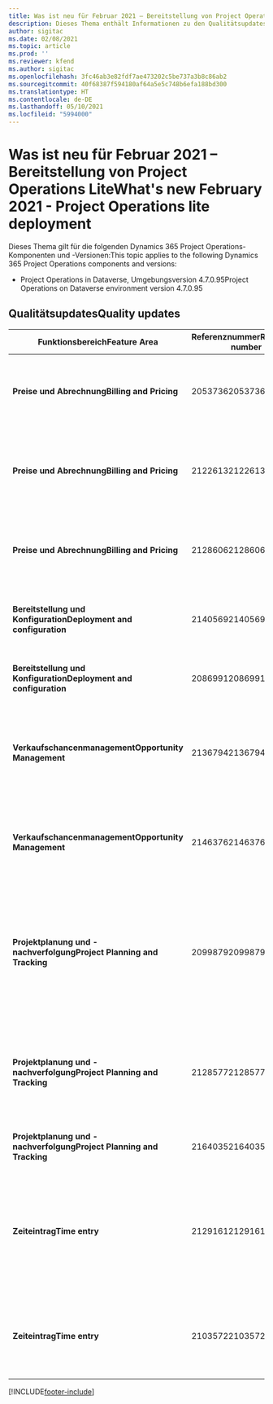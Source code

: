```yaml
---
title: Was ist neu für Februar 2021 – Bereitstellung von Project Operations Lite
description: Dieses Thema enthält Informationen zu den Qualitätsupdates, die in der Version von Project Operations-Lite-Bereitstellung vom Februar 2021 verfügbar sind.
author: sigitac
ms.date: 02/08/2021
ms.topic: article
ms.prod: ''
ms.reviewer: kfend
ms.author: sigitac
ms.openlocfilehash: 3fc46ab3e82fdf7ae473202c5be737a3b8c86ab2
ms.sourcegitcommit: 40f68387f594180af64a5e5c748b6efa188bd300
ms.translationtype: HT
ms.contentlocale: de-DE
ms.lasthandoff: 05/10/2021
ms.locfileid: "5994000"
---
```

# <a name="whats-new-february-2021---project-operations-lite-deployment"></a><span data-ttu-id="355a0-103">Was ist neu für Februar 2021 – Bereitstellung von Project Operations Lite</span><span class="sxs-lookup"><span data-stu-id="355a0-103">What's new February 2021 - Project Operations lite deployment</span></span>

<span data-ttu-id="355a0-104">Dieses Thema gilt für die folgenden Dynamics 365 Project Operations-Komponenten und -Versionen:</span><span class="sxs-lookup"><span data-stu-id="355a0-104">This topic applies to the following Dynamics 365 Project Operations components and versions:</span></span>

  - <span data-ttu-id="355a0-105">Project Operations in Dataverse, Umgebungsversion 4.7.0.95</span><span class="sxs-lookup"><span data-stu-id="355a0-105">Project Operations on Dataverse environment version 4.7.0.95</span></span>

## <a name="quality-updates"></a><span data-ttu-id="355a0-106">Qualitätsupdates</span><span class="sxs-lookup"><span data-stu-id="355a0-106">Quality updates</span></span>

| <span data-ttu-id="355a0-107">**Funktionsbereich**</span><span class="sxs-lookup"><span data-stu-id="355a0-107">**Feature Area**</span></span> | <span data-ttu-id="355a0-108">**Referenznummer**</span><span class="sxs-lookup"><span data-stu-id="355a0-108">**Reference number**</span></span> | <span data-ttu-id="355a0-109">**Qualitätsupdate**</span><span class="sxs-lookup"><span data-stu-id="355a0-109">**Quality update**</span></span> |
| --- | --- | --- |
| <span data-ttu-id="355a0-110">**Preise und Abrechnung**</span><span class="sxs-lookup"><span data-stu-id="355a0-110">**Billing and Pricing**</span></span> | <span data-ttu-id="355a0-111">2053736</span><span class="sxs-lookup"><span data-stu-id="355a0-111">2053736</span></span> | <span data-ttu-id="355a0-112">Details zur Rechnungsposition können jetzt unter **Rechnung** > **Verwandte Informationen** abgerufen werden.</span><span class="sxs-lookup"><span data-stu-id="355a0-112">Invoice line details are now accessible by going to **Invoice** > **Related information**.</span></span> |
| <span data-ttu-id="355a0-113">**Preise und Abrechnung**</span><span class="sxs-lookup"><span data-stu-id="355a0-113">**Billing and Pricing**</span></span> | <span data-ttu-id="355a0-114">2122613</span><span class="sxs-lookup"><span data-stu-id="355a0-114">2122613</span></span> | <span data-ttu-id="355a0-115">Die Aktionen **Aktivieren** und **Deaktivieren** wurden aus den zugeordneten Entitäten **Preisliste** entfernt.</span><span class="sxs-lookup"><span data-stu-id="355a0-115">The **Activate** and **Deactivate** actions were removed from the **Price List** association entities.</span></span> |
| <span data-ttu-id="355a0-116">**Preise und Abrechnung**</span><span class="sxs-lookup"><span data-stu-id="355a0-116">**Billing and Pricing**</span></span> | <span data-ttu-id="355a0-117">2128606</span><span class="sxs-lookup"><span data-stu-id="355a0-117">2128606</span></span> | <span data-ttu-id="355a0-118">Problem mit dem Plug-In **ullReferenceException** in dem **GetEstimatesForProject** behoben.</span><span class="sxs-lookup"><span data-stu-id="355a0-118">Resolved the issue with **ullReferenceException** in the **GetEstimatesForProject** plug-in.</span></span> |
| <span data-ttu-id="355a0-119">**Bereitstellung und Konfiguration**</span><span class="sxs-lookup"><span data-stu-id="355a0-119">**Deployment and configuration**</span></span> | <span data-ttu-id="355a0-120">2140569</span><span class="sxs-lookup"><span data-stu-id="355a0-120">2140569</span></span> | <span data-ttu-id="355a0-121">Die Projektlösung muss in den Dataverse Teams Umgebungen nicht installiert sein.</span><span class="sxs-lookup"><span data-stu-id="355a0-121">Project solution must not be installed in the Dataverse Teams environments.</span></span> |
| <span data-ttu-id="355a0-122">**Bereitstellung und Konfiguration**</span><span class="sxs-lookup"><span data-stu-id="355a0-122">**Deployment and configuration**</span></span> | <span data-ttu-id="355a0-123">2086991</span><span class="sxs-lookup"><span data-stu-id="355a0-123">2086991</span></span> | <span data-ttu-id="355a0-124">Eingeschränkte Anpassung der Lokalisierung von Webressourcen.</span><span class="sxs-lookup"><span data-stu-id="355a0-124">Restricted customizing localization of web resources.</span></span> |
| <span data-ttu-id="355a0-125">**Verkaufschancenmanagement**</span><span class="sxs-lookup"><span data-stu-id="355a0-125">**Opportunity Management**</span></span> | <span data-ttu-id="355a0-126">2136794</span><span class="sxs-lookup"><span data-stu-id="355a0-126">2136794</span></span> | <span data-ttu-id="355a0-127">Zeigen Sie die richtige Fehlermeldung an, wenn der **Rechnung bestätigen** oder **Rechnung als bezahlt markieren** Prozess schlägt fehl,</span><span class="sxs-lookup"><span data-stu-id="355a0-127">Display correct error message when **Confirm invoice** or **Mark invoice as paid** process fails,</span></span> |
| <span data-ttu-id="355a0-128">**Verkaufschancenmanagement**</span><span class="sxs-lookup"><span data-stu-id="355a0-128">**Opportunity Management**</span></span> | <span data-ttu-id="355a0-129">2146376</span><span class="sxs-lookup"><span data-stu-id="355a0-129">2146376</span></span> | <span data-ttu-id="355a0-130">Der korrigierte Steuerbetrag in einem nicht steuerpflichtigen Ist wird aus der Rechnungsbestätigung erstellt.</span><span class="sxs-lookup"><span data-stu-id="355a0-130">Corrected tax amount in a non-chargeable actual is created from invoice confirmation.</span></span> |
| <span data-ttu-id="355a0-131">**Projektplanung und -nachverfolgung**</span><span class="sxs-lookup"><span data-stu-id="355a0-131">**Project Planning and Tracking**</span></span> | <span data-ttu-id="355a0-132">2099879</span><span class="sxs-lookup"><span data-stu-id="355a0-132">2099879</span></span> | <span data-ttu-id="355a0-133">Die Dataverse Umgebungsbereitstellung muss eine Standardtransaktionskategorie mit einer statischen ID erstellen und darf nicht zufällig eine pro Umgebung generieren.</span><span class="sxs-lookup"><span data-stu-id="355a0-133">The Dataverse environment deployment must create a default transaction category with a static ID and not randomly generate one per environment.</span></span> |
| <span data-ttu-id="355a0-134">**Projektplanung und -nachverfolgung**</span><span class="sxs-lookup"><span data-stu-id="355a0-134">**Project Planning and Tracking**</span></span> | <span data-ttu-id="355a0-135">2128577</span><span class="sxs-lookup"><span data-stu-id="355a0-135">2128577</span></span> | <span data-ttu-id="355a0-136">Die Benutzerrechte von Project Service zum Aktualisieren der Transaktionskategorie für eine Ressourcenzuweisung wurden behoben.</span><span class="sxs-lookup"><span data-stu-id="355a0-136">Fixed the Project service user privileges to update the transaction category on a resource assignment.</span></span> |
| <span data-ttu-id="355a0-137">**Projektplanung und -nachverfolgung**</span><span class="sxs-lookup"><span data-stu-id="355a0-137">**Project Planning and Tracking**</span></span> | <span data-ttu-id="355a0-138">2164035</span><span class="sxs-lookup"><span data-stu-id="355a0-138">2164035</span></span> | <span data-ttu-id="355a0-139">Probleme mit der Funktion **Projekt kopieren** behoben.</span><span class="sxs-lookup"><span data-stu-id="355a0-139">Fixed issues with the **Copy Project** function.</span></span> |
| <span data-ttu-id="355a0-140">**Zeiteintrag**</span><span class="sxs-lookup"><span data-stu-id="355a0-140">**Time entry**</span></span> | <span data-ttu-id="355a0-141">2129161</span><span class="sxs-lookup"><span data-stu-id="355a0-141">2129161</span></span> | <span data-ttu-id="355a0-142">Es werden strengere Einschränkungen angewendet, um sicherzustellen, dass Benutzer einen eingereichten oder genehmigten Zeiteintrag nicht ändern und aktualisieren können.</span><span class="sxs-lookup"><span data-stu-id="355a0-142">Tighter restrictions are applied to ensure users can't change and update a time entry that has been submitted or approved.</span></span> |
| <span data-ttu-id="355a0-143">**Zeiteintrag**</span><span class="sxs-lookup"><span data-stu-id="355a0-143">**Time entry**</span></span> | <span data-ttu-id="355a0-144">2103572</span><span class="sxs-lookup"><span data-stu-id="355a0-144">2103572</span></span> | <span data-ttu-id="355a0-145">Die Zeitgenehmigung für Zeiteinträge außerhalb des Projekts darf nicht nach einer Projektgenehmigungsrolle suchen.</span><span class="sxs-lookup"><span data-stu-id="355a0-145">Time approval for non-project time entries must not be looking for project approver role.</span></span> |


[!INCLUDE[footer-include](../../includes/footer-banner.md)]
